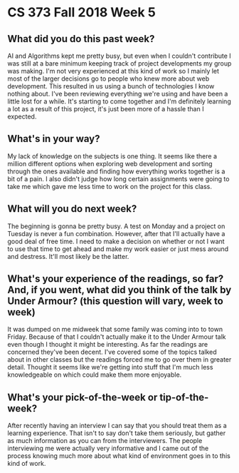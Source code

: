 # CS 373 Fall 2018 Week 5

## What did you do this past week?

AI and Algorithms kept me pretty busy, but even when I couldn't contribute I was still at a bare minimum keeping track of project developments my group was making. I'm not very experienced at this kind of work so I mainly let most of the larger decisions go to people who knew more about web development. This resulted in us using a bunch of technologies I know nothing about. I've been reviewing everything we're using and have been a little lost for a while. It's starting to come together and I'm definitely learning a lot as a result of this project, it's just been more of a hassle than I expected.

## What's in your way?

My lack of knowledge on the subjects is one thing. It seems like there a million different options when exploring web development and sorting through the ones available and finding how everything works together is a bit of a pain. I also didn't judge how long certain assignments were going to take me which gave me less time to work on the project for this class.

## What will you do next week?

The beginning is gonna be pretty busy. A test on Monday and a project on Tuesday is never a fun combination. However, after that I'll actually have a good deal of free time. I need to make a decision on whether or not I want to use that time to get ahead and make my work easier or just mess around and destress. It'll most likely be the latter.

## What's your experience of the readings, so far? And, if you went, what did you think of the talk by Under Armour? (this question will vary, week to week)

It was dumped on me midweek that some family was coming into to town Friday. Because of that I couldn't actually make it to the Under Armour talk even though I thought it might be interesting. As far the readings are concerned they've been decent. I've covered some of the topics talked about in other classes but the readings forced me to go over them in greater detail. Thought it seems like we're getting into stuff that I'm much less knowledgeable on which could make them more enjoyable.

## What's your pick-of-the-week or tip-of-the-week?

After recently having an interview I can say that you should treat them as a learning experience. That isn't to say don't take them seriously, but gather as much information as you can from the interviewers. The people interviewing me were actually very informative and I came out of the process knowing much more about what kind of environment goes in to this kind of work.
